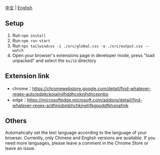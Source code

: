 [中文](./readme.md) | [English](./readme_en.md)

## Setup
1. Run `npm install`
2. Run `npm run start`
3. Run `npx tailwindcss -i ./src/global.css -o ./src/output.css --watch`
4. Open your browser's extensions page in developer mode, press "load unpacked" and select the `build` directory

## Extension link
- chrome：https://chromewebstore.google.com/detail/find-whatever-regex-auto/pdpkckoiaiinjlhddhcoknjhdncepnbo
- edge：https://microsoftedge.microsoft.com/addons/detail/find-whatever-regex-a/dfmiobmbhchkjnehfkgpoddfkhonafmk


## Others
Automatically set the text language according to the language of your browser. Currently, only Chinese and English versions are available. If you need more languages, please leave a comment in the Chrome Store or leave an issue.
